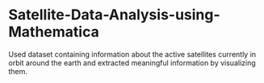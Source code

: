 # Satellite-Data-Analysis-using-Mathematica
Used dataset containing information about the active satellites currently in orbit around the earth and extracted meaningful information by visualizing them.
